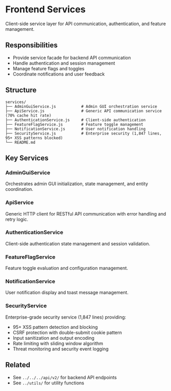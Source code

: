# Frontend Services

Client-side service layer for API communication, authentication, and feature management.

## Responsibilities

- Provide service facade for backend API communication
- Handle authentication and session management
- Manage feature flags and toggles
- Coordinate notifications and user feedback

## Structure

```
services/
├── AdminGuiService.js           # Admin GUI orchestration service
├── ApiService.js                # Generic API communication service (70% cache hit rate)
├── AuthenticationService.js     # Client-side authentication
├── FeatureFlagService.js        # Feature toggle management
├── NotificationService.js       # User notification handling
├── SecurityService.js           # Enterprise security (1,847 lines, 95+ XSS patterns blocked)
└── README.md
```

## Key Services

### AdminGuiService

Orchestrates admin GUI initialization, state management, and entity coordination.

### ApiService

Generic HTTP client for RESTful API communication with error handling and retry logic.

### AuthenticationService

Client-side authentication state management and session validation.

### FeatureFlagService

Feature toggle evaluation and configuration management.

### NotificationService

User notification display and toast message management.

### SecurityService

Enterprise-grade security service (1,847 lines) providing:

- 95+ XSS pattern detection and blocking
- CSRF protection with double-submit cookie pattern
- Input sanitization and output encoding
- Rate limiting with sliding window algorithm
- Threat monitoring and security event logging

## Related

- See `../../../api/v2/` for backend API endpoints
- See `../utils/` for utility functions
